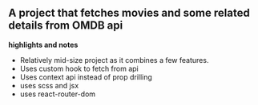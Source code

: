 ## A project that fetches movies and some related details from OMDB api

**highlights and notes**

- Relatively mid-size project as it combines a few features.
- Uses custom hook to fetch from api
- Uses context api instead of prop drilling
- uses scss and jsx
- uses react-router-dom
